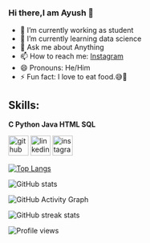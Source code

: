 ### Hi there,I am Ayush 👋

- 🔭 I’m currently working as student
- 🌱 I’m currently learning data science
- 💬 Ask me about Anything
- 📫 How to reach me: [Instagram](https://instagram.com/ayush13_06?igshid=1l4q32jjg3fxr)
- 😄 Pronouns: He/Him
- ⚡ Fun fact: I love to eat food.😅🤭

## Skills:
**C
Python
Java
HTML
SQL**

[<img src='https://cdn.jsdelivr.net/npm/simple-icons@3.0.1/icons/github.svg' alt='github' height='40'>](https://github.com/ayush-1306)  [<img src='https://cdn.jsdelivr.net/npm/simple-icons@3.0.1/icons/linkedin.svg' alt='linkedin' height='40'>](https://www.linkedin.com/in/https://www.linkedin.com/in/ayush-sharma-9a23911bb/)  [<img src='https://cdn.jsdelivr.net/npm/simple-icons@3.0.1/icons/instagram.svg' alt='instagram' height='40'>](https://www.instagram.com/https://instagram.com/ayush13_06?igshid=1l4q32jjg3fxr/)  

[![Top Langs](https://github-readme-stats.vercel.app/api/top-langs/?username=ayush-1306)](https://github.com/anuraghazra/github-readme-stats)

![GitHub stats](https://github-readme-stats.vercel.app/api?username=ayush-1306&show_icons=true)  

![GitHub Activity Graph](https://activity-graph.herokuapp.com/graph?username=ayush-1306)  

![GitHub streak stats](https://github-readme-streak-stats.herokuapp.com/?user=ayush-1306)  

![Profile views](https://gpvc.arturio.dev/ayush-1306)  
